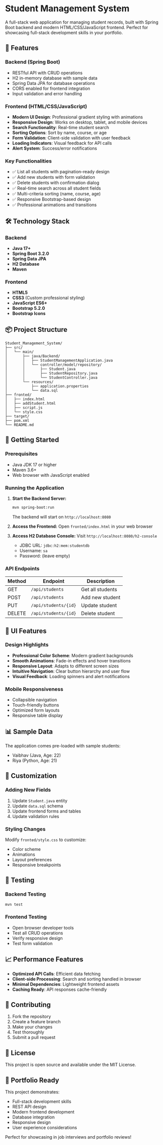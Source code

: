 # Student Management System

A full-stack web application for managing student records, built with Spring Boot backend and modern HTML/CSS/JavaScript frontend. Perfect for showcasing full-stack development skills in your portfolio.

## 🚀 Features

### Backend (Spring Boot)
- RESTful API with CRUD operations
- H2 in-memory database with sample data
- Spring Data JPA for database operations
- CORS enabled for frontend integration
- Input validation and error handling

### Frontend (HTML/CSS/JavaScript)
- **Modern UI Design**: Professional gradient styling with animations
- **Responsive Design**: Works on desktop, tablet, and mobile devices
- **Search Functionality**: Real-time student search
- **Sorting Options**: Sort by name, course, or age
- **Form Validation**: Client-side validation with user feedback
- **Loading Indicators**: Visual feedback for API calls
- **Alert System**: Success/error notifications

### Key Functionalities
- ✅ List all students with pagination-ready design
- ✅ Add new students with form validation
- ✅ Delete students with confirmation dialog
- ✅ Real-time search across all student fields
- ✅ Multi-criteria sorting (name, course, age)
- ✅ Responsive Bootstrap-based design
- ✅ Professional animations and transitions

## 🛠️ Technology Stack

### Backend
- **Java 17+**
- **Spring Boot 3.2.0**
- **Spring Data JPA**
- **H2 Database**
- **Maven**

### Frontend
- **HTML5**
- **CSS3** (Custom professional styling)
- **JavaScript ES6+**
- **Bootstrap 5.2.0**
- **Bootstrap Icons**

## 📦 Project Structure

```
Student_Management_System/
├── src/
│   └── main/
│       ├── java/Backend/
│       │   ├── StudentManagementApplication.java
│       │   └── controller/model/repository/
│       │       ├── Student.java
│       │       ├── StudentRepository.java
│       │       └── StudentController.java
│       └── resources/
│           ├── application.properties
│           └── data.sql
├── fronted/
│   ├── index.html
│   ├── addStudent.html
│   ├── script.js
│   └── style.css
├── target/
├── pom.xml
└── README.md
```

## 🚀 Getting Started

### Prerequisites
- Java JDK 17 or higher
- Maven 3.6+
- Web browser with JavaScript enabled

### Running the Application

1. **Start the Backend Server:**
   ```bash
   mvn spring-boot:run
   ```
   The backend will start on `http://localhost:8080`

2. **Access the Frontend:**
   Open `fronted/index.html` in your web browser

3. **Access H2 Database Console:**
   Visit `http://localhost:8080/h2-console`
   - JDBC URL: `jdbc:h2:mem:studentdb`
   - Username: `sa`
   - Password: (leave empty)

### API Endpoints

| Method | Endpoint | Description |
|--------|----------|-------------|
| GET | `/api/students` | Get all students |
| POST | `/api/students` | Add new student |
| PUT | `/api/students/{id}` | Update student |
| DELETE | `/api/students/{id}` | Delete student |

## 🎨 UI Features

### Design Highlights
- **Professional Color Scheme**: Modern gradient backgrounds
- **Smooth Animations**: Fade-in effects and hover transitions
- **Responsive Layout**: Adapts to different screen sizes
- **Intuitive Navigation**: Clear button hierarchy and user flow
- **Visual Feedback**: Loading spinners and alert notifications

### Mobile Responsiveness
- Collapsible navigation
- Touch-friendly buttons
- Optimized form layouts
- Responsive table display

## 📊 Sample Data

The application comes pre-loaded with sample students:
- Vaibhav (Java, Age: 22)
- Riya (Python, Age: 21)

## 🔧 Customization

### Adding New Fields
1. Update `Student.java` entity
2. Update `data.sql` schema
3. Update frontend forms and tables
4. Update validation rules

### Styling Changes
Modify `fronted/style.css` to customize:
- Color scheme
- Animations
- Layout preferences
- Responsive breakpoints

## 🧪 Testing

### Backend Testing
```bash
mvn test
```

### Frontend Testing
- Open browser developer tools
- Test all CRUD operations
- Verify responsive design
- Test form validation

## 📈 Performance Features

- **Optimized API Calls**: Efficient data fetching
- **Client-side Processing**: Search and sorting handled in browser
- **Minimal Dependencies**: Lightweight frontend assets
- **Caching Ready**: API responses cache-friendly

## 🤝 Contributing

1. Fork the repository
2. Create a feature branch
3. Make your changes
4. Test thoroughly
5. Submit a pull request

## 📝 License

This project is open source and available under the MIT License.

## 🎯 Portfolio Ready

This project demonstrates:
- Full-stack development skills
- REST API design
- Modern frontend development
- Database integration
- Responsive design
- User experience considerations

Perfect for showcasing in job interviews and portfolio reviews!
